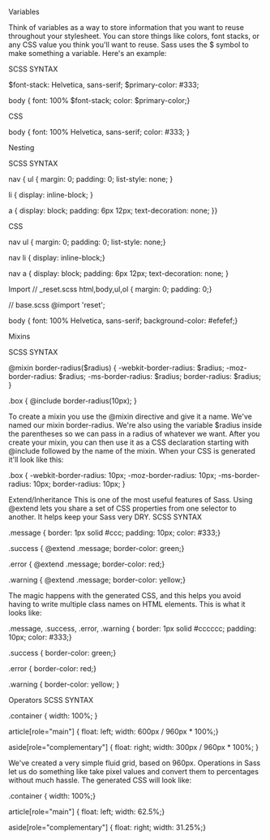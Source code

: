 Variables

Think of variables as a way to store information that you want to reuse throughout your stylesheet. You can store things like colors, font stacks, or any CSS value you think you'll want to reuse. Sass uses the $ symbol to make something a variable. Here's an example:

SCSS SYNTAX

$font-stack:    Helvetica, sans-serif;
$primary-color: #333;

body {
  font: 100% $font-stack;
  color: $primary-color;}

CSS

body {
  font: 100% Helvetica, sans-serif;
  color: #333;
}

Nesting

SCSS SYNTAX

nav {
  ul {
    margin: 0;
    padding: 0;
    list-style: none;
  }

  li { display: inline-block; }

  a {
    display: block;
    padding: 6px 12px;
    text-decoration: none;
  }}

CSS

nav ul {
  margin: 0;
  padding: 0;
  list-style: none;}

nav li {
  display: inline-block;}

nav a {
  display: block;
  padding: 6px 12px;
  text-decoration: none;
}

Import
// _reset.scss
html,body,ul,ol {
  margin: 0;
  padding: 0;}

// base.scss
@import 'reset';

body {
  font: 100% Helvetica, sans-serif;
  background-color: #efefef;}

Mixins

SCSS SYNTAX

@mixin border-radius($radius) {
  -webkit-border-radius: $radius;
     -moz-border-radius: $radius;
      -ms-border-radius: $radius;
          border-radius: $radius;
}

.box { @include border-radius(10px);
}

To create a mixin you use the @mixin directive and give it a name. We've named our mixin border-radius. We're also using the variable $radius inside the parentheses so we can pass in a radius of whatever we want. After you create your mixin, you can then use it as a CSS declaration starting with @include followed by the name of the mixin. When your CSS is generated it'll look like this:

.box {
  -webkit-border-radius: 10px;
  -moz-border-radius: 10px;
  -ms-border-radius: 10px;
  border-radius: 10px;
}

Extend/Inheritance
This is one of the most useful features of Sass. Using @extend lets you share a set of CSS properties from one selector to another. It helps keep your Sass very DRY.
SCSS SYNTAX

.message {
  border: 1px solid #ccc;
  padding: 10px;
  color: #333;}

.success {
  @extend .message;
  border-color: green;}

.error {
  @extend .message;
  border-color: red;}

.warning {
  @extend .message;
  border-color: yellow;}

The magic happens with the generated CSS, and this helps you avoid having to write multiple class names on HTML elements. This is what it looks like:

.message, .success, .error, .warning {
  border: 1px solid #cccccc;
  padding: 10px;
  color: #333;}

.success {
  border-color: green;}

.error {
  border-color: red;}

.warning {
  border-color: yellow;
}

Operators
SCSS SYNTAX

.container { width: 100%; }

article[role="main"] {
  float: left;
  width: 600px / 960px * 100%;}

aside[role="complementary"] {
  float: right;
  width: 300px / 960px * 100%;
}

We've created a very simple fluid grid, based on 960px. Operations in Sass let us do something like take pixel values and convert them to percentages without much hassle. The generated CSS will look like:

.container {
  width: 100%;}

article[role="main"] {
  float: left;
  width: 62.5%;}

aside[role="complementary"] {
  float: right;
  width: 31.25%;}
